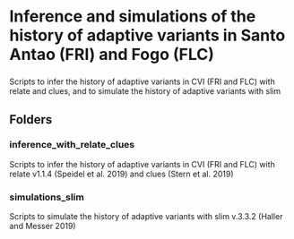 ###
#	Inference and simulations of the history of adaptive variants in Santo Antao (FRI) and Fogo (FLC)
###

Scripts to infer the history of adaptive variants in CVI (FRI and FLC) with relate and clues, and to simulate the history of adaptive variants with slim

###

## Folders

### inference_with_relate_clues

Scripts to infer the history of adaptive variants in CVI (FRI and FLC) with relate v1.1.4 (Speidel et al. 2019) and clues (Stern et al. 2019)

### simulations_slim

Scripts to simulate the history of adaptive variants with slim v.3.3.2 (Haller and Messer 2019)


